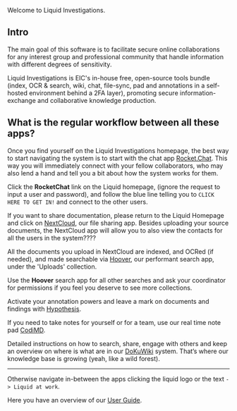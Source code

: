Welcome to Liquid Investigations. 

## Intro

The main goal of this software is to facilitate secure online collaborations for any interest group and professional community that handle information with different degrees of sensitivity.

Liquid Investigations is EIC's in-house free, open-source  tools bundle  (index, OCR & search, wiki, chat, file-sync, pad and annotations in a self-hosted environment behind a 2FA layer), promoting secure information-exchange and collaborative knowledge production.

## What is the regular workflow between all these apps?

Once you find yourself on the Liquid Investigations homepage, the best way to start navigating the system is to start with the chat app [Rocket.Chat](https://github.com/liquidinvestigations/docs/wiki/User---Rocket.Chat). This way you will immediately connect with your fellow collaborators, who may also lend a hand and tell you a bit about how the system works for them.

Click the **RocketChat** link on the Liquid homepage, (ignore the request to input a user and password), and follow the blue line telling you to `CLICK HERE TO GET IN!` and connect to the other users.

If you want to share documentation, please return to the Liquid Homepage and click on [NextCloud](https://github.com/liquidinvestigations/docs/wiki/User---Nextcloud), our file sharing app. Besides uploading your source documents, the NextCloud app will allow you to also view the contacts for all the users in the system????

All the documents you upload in NextCloud are indexed, and OCRed (if needed), and made searchable via [Hoover](https://github.com/liquidinvestigations/docs/wiki/User---Hoover), our performant search app, under the 'Uploads' collection. 

Use the **Hoover** search app for all other searches and ask your coordinator for permissions if you feel you deserve to see more collections. 

Activate your annotation powers and leave a mark on documents and findings with [Hypothesis](https://github.com/liquidinvestigations/docs/wiki/User---Hypothesis). 

If you need to take notes for yourself or for a team, use our real time note pad [CodiMD](https://github.com/liquidinvestigations/docs/wiki/User---CodiMD).

Detailed instructions on how to search, share, engage with others and keep an overview on where is what are in our [DoKuWiki](https://github.com/liquidinvestigations/docs/wiki/User---DokuWiki) system. That’s where our knowledge base is growing (yeah, like a wild forest). 

***


Otherwise navigate in-between the apps clicking the liquid logo or the text `-> Liquid at work`.

Here you have an overview of our [User Guide](https://github.com/liquidinvestigations/docs/wiki/User-Guide). 

